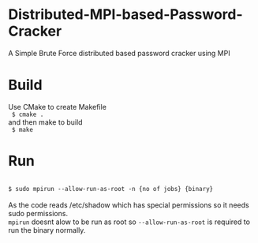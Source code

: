 # Distributed-MPI-based-Password-Cracker

A Simple Brute Force distributed based password cracker using MPI

# Build

Use CMake to create Makefile
<br>
<code>
$ cmake .
</code>
<br>
and then make to build
<br>
<code>
$ make
</code>

# Run

<code>
$ sudo mpirun --allow-run-as-root -n {no of jobs} {binary}
</code>
<br>
As the code reads /etc/shadow which has special permissions so it needs sudo permissions.
<br>
<code>mpirun</code> doesnt alow to be run as root so <code>--allow-run-as-root</code> is required to run the binary normally.
